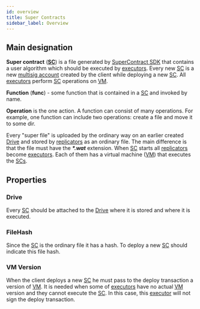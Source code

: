 ```yaml
---
id: overview
title: Super Contracts
sidebar_label: Overview
---
```


## Main designation

**Super contract** (**[SC](overview.md)**) is a file generated by [SuperContract SDK](https://docs.rs/xpx-supercontracts-sdk/0.2.0/xpx_supercontracts_sdk/index.html) that contains a user algorithm which should be executed by [executors](../../roles/executor.md). Every new [SC](overview.md) is a new [multisig account](https://bcdocs.xpxsirius.io/docs/built-in-features/multisig-account/) created by the client while deploying a new [SC](overview.md). All [executors](../../roles/executor.md) perform [SC](overview.md) operations on [VM](vm.md).

**Function** (**func**) - some function that is contained in a [SC](overview.md) and invoked by name.

**Operation** is the one action. A function can consist of many operations. For example, one function can include two operations: create a file and move it to some dir.

Every "super file" is uploaded by the ordinary way on an earlier created [Drive](../drive/overview.md) and stored by [replicators](../../roles/replicator.md) as an ordinary file. The main difference is that the file must have the **_\*.wat_** extension. When [SC](overview.md) starts all [replicators](../../roles/replicator.md) become [executors](../../roles/executor.md). Each of them has a virtual machine ([VM](vm.md)) that executes the [SCs](overview.md).

## Properties

### Drive

Every [SC](overview.md) should be attached to the [Drive](../drive/overview.md) where it is stored and where it is executed.

### FileHash

Since the [SC](overview.md) is the ordinary file it has a hash. To deploy a new [SC](overview.md) should indicate this file hash.

### VM Version

When the client deploys a new [SC](overview.md) he must pass to the deploy transaction a version of [VM](vm.md). It is needed when some of [executors](../../roles/executor.md) have no actual [VM](vm.md) version and they cannot execute the [SC](overview.md). In this case, this [executor](../../roles/executor.md) will not sign the deploy transaction.
